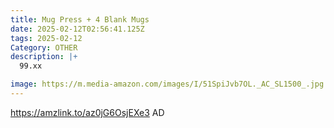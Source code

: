 ```yaml
---
title: Mug Press + 4 Blank Mugs
date: 2025-02-12T02:56:41.125Z
tags: 2025-02-12
Category: OTHER
description: |+
  99.xx 

image: https://m.media-amazon.com/images/I/51SpiJvb7OL._AC_SL1500_.jpg
---
```

https://amzlink.to/az0jG6OsjEXe3   AD